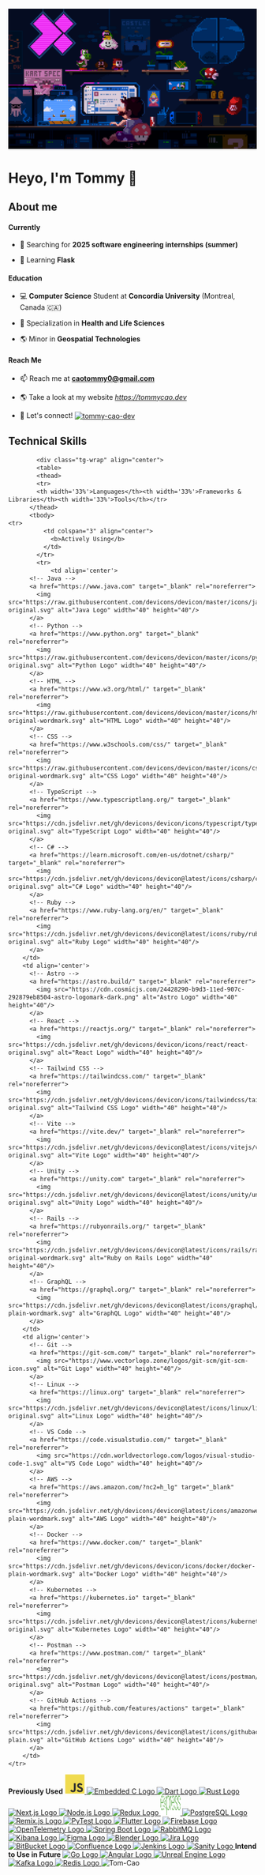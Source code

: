 <!-- **Tom-Cao/Tom-Cao** is a ✨ _special_ ✨ repository because its `README.md` (this file) appears on your GitHub profile. -->

![](mario_coding.gif)
<!-- GIF found here: https://github.com/Anmol-Baranwal/Cool-GIFs-For-GitHub -->

# Heyo, I'm Tommy 👋

## About me

#### Currently

- 🤔 Searching for **2025 software engineering internships (summer)**

- 📖 Learning **Flask**

#### Education

- 💻 **Computer Science** Student at **Concordia University** (Montreal, Canada 🇨🇦)

- 🧬 Specialization in **Health and Life Sciences**

- 🌎 Minor in **Geospatial Technologies**


#### Reach Me

- 📫 Reach me at **caotommy0@gmail.com**

- 🌎 Take a look at my website *https://tommycao.dev*

- 🤝 Let's connect! <a href="https://linkedin.com/in/tommy-cao-dev" target="blank"><img align="center"  margin-left="auto" margin-right="auto" src="https://raw.githubusercontent.com/rahuldkjain/github-profile-readme-generator/master/src/images/icons/Social/linked-in-alt.svg" alt="tommy-cao-dev" height="20" width="30" /></a>


## Technical Skills

            <div class="tg-wrap" align="center">
            <table>
            <thead>
            <tr>
            <th width='33%'>Languages</th><th width='33%'>Frameworks & Libraries</th><th width='33%'>Tools</th></tr>
          </thead>
          <tbody>
    <tr>
              <td colspan="3" align="center">
                <b>Actively Using</b>
              </td>
            </tr>
            <tr>
                <td align='center'>
          <!-- Java -->
          <a href="https://www.java.com" target="_blank" rel="noreferrer">
            <img src="https://raw.githubusercontent.com/devicons/devicon/master/icons/java/java-original.svg" alt="Java Logo" width="40" height="40"/>
          </a>
          <!-- Python -->
          <a href="https://www.python.org" target="_blank" rel="noreferrer">
            <img src="https://raw.githubusercontent.com/devicons/devicon/master/icons/python/python-original.svg" alt="Python Logo" width="40" height="40"/>
          </a>
          <!-- HTML -->
          <a href="https://www.w3.org/html/" target="_blank" rel="noreferrer">
            <img src="https://raw.githubusercontent.com/devicons/devicon/master/icons/html5/html5-original-wordmark.svg" alt="HTML Logo" width="40" height="40"/>
          </a>
          <!-- CSS -->
          <a href="https://www.w3schools.com/css/" target="_blank" rel="noreferrer">
            <img src="https://raw.githubusercontent.com/devicons/devicon/master/icons/css3/css3-original-wordmark.svg" alt="CSS Logo" width="40" height="40"/>
          </a>
          <!-- TypeScript -->
          <a href="https://www.typescriptlang.org/" target="_blank" rel="noreferrer">
            <img src="https://cdn.jsdelivr.net/gh/devicons/devicon/icons/typescript/typescript-original.svg" alt="TypeScript Logo" width="40" height="40"/>
          </a>
          <!-- C# -->
          <a href="https://learn.microsoft.com/en-us/dotnet/csharp/" target="_blank" rel="noreferrer">
            <img src="https://cdn.jsdelivr.net/gh/devicons/devicon@latest/icons/csharp/csharp-original.svg" alt="C# Logo" width="40" height="40"/>
          </a>
          <!-- Ruby -->
          <a href="https://www.ruby-lang.org/en/" target="_blank" rel="noreferrer">
            <img src="https://cdn.jsdelivr.net/gh/devicons/devicon@latest/icons/ruby/ruby-original.svg" alt="Ruby Logo" width="40" height="40"/>
          </a>    
        </td>
        <td align='center'>
          <!-- Astro -->
          <a href="https://astro.build/" target="_blank" rel="noreferrer">
            <img src="https://cdn.cosmicjs.com/24428290-b9d3-11ed-907c-292879eb8504-astro-logomark-dark.png" alt="Astro Logo" width="40" height="40"/>
          </a>
          <!-- React -->
          <a href="https://reactjs.org/" target="_blank" rel="noreferrer">
            <img src="https://cdn.jsdelivr.net/gh/devicons/devicon/icons/react/react-original.svg" alt="React Logo" width="40" height="40"/>
          </a>
          <!-- Tailwind CSS -->
          <a href="https://tailwindcss.com/" target="_blank" rel="noreferrer">
            <img src="https://cdn.jsdelivr.net/gh/devicons/devicon/icons/tailwindcss/tailwindcss-original.svg" alt="Tailwind CSS Logo" width="40" height="40"/>
          </a>
          <!-- Vite -->
          <a href="https://vite.dev/" target="_blank" rel="noreferrer">
            <img src="https://cdn.jsdelivr.net/gh/devicons/devicon@latest/icons/vitejs/vitejs-original.svg" alt="Vite Logo" width="40" height="40"/>
          </a>
          <!-- Unity -->
          <a href="https://unity.com" target="_blank" rel="noreferrer">
            <img src="https://cdn.jsdelivr.net/gh/devicons/devicon@latest/icons/unity/unity-original.svg" alt="Unity Logo" width="40" height="40"/>
          </a>
          <!-- Rails -->
          <a href="https://rubyonrails.org/" target="_blank" rel="noreferrer">
            <img src="https://cdn.jsdelivr.net/gh/devicons/devicon@latest/icons/rails/rails-original-wordmark.svg" alt="Ruby on Rails Logo" width="40" height="40"/>
          </a>
          <!-- GraphQL -->
          <a href="https://graphql.org/" target="_blank" rel="noreferrer">
            <img src="https://cdn.jsdelivr.net/gh/devicons/devicon@latest/icons/graphql/graphql-plain-wordmark.svg" alt="GraphQL Logo" width="40" height="40"/>
          </a>
        </td>
        <td align='center'>
          <!-- Git -->
          <a href="https://git-scm.com/" target="_blank" rel="noreferrer">
            <img src="https://www.vectorlogo.zone/logos/git-scm/git-scm-icon.svg" alt="Git Logo" width="40" height="40"/>
          </a>
          <!-- Linux -->
          <a href="https://linux.org" target="_blank" rel="noreferrer">
            <img src="https://cdn.jsdelivr.net/gh/devicons/devicon@latest/icons/linux/linux-original.svg" alt="Linux Logo" width="40" height="40"/>
          </a>
          <!-- VS Code -->
          <a href="https://code.visualstudio.com/" target="_blank" rel="noreferrer">
            <img src="https://cdn.worldvectorlogo.com/logos/visual-studio-code-1.svg" alt="VS Code Logo" width="40" height="40"/>
          </a>
          <!-- AWS -->
          <a href="https://aws.amazon.com/?nc2=h_lg" target="_blank" rel="noreferrer">
            <img src="https://cdn.jsdelivr.net/gh/devicons/devicon@latest/icons/amazonwebservices/amazonwebservices-plain-wordmark.svg" alt="AWS Logo" width="40" height="40"/>
          </a>
          <!-- Docker -->
          <a href="https://www.docker.com/" target="_blank" rel="noreferrer">
            <img src="https://cdn.jsdelivr.net/gh/devicons/devicon/icons/docker/docker-plain-wordmark.svg" alt="Docker Logo" width="40" height="40"/>
          </a>
          <!-- Kubernetes -->
          <a href="https://kubernetes.io" target="_blank" rel="noreferrer">
            <img src="https://cdn.jsdelivr.net/gh/devicons/devicon@latest/icons/kubernetes/kubernetes-original.svg" alt="Kubernetes Logo" width="40" height="40"/>
          </a>
          <!-- Postman -->
          <a href="https://www.postman.com/" target="_blank" rel="noreferrer">
            <img src="https://cdn.jsdelivr.net/gh/devicons/devicon@latest/icons/postman/postman-original.svg" alt="Postman Logo" width="40" height="40"/>
          </a>
          <!-- GitHub Actions -->
          <a href="https://github.com/features/actions" target="_blank" rel="noreferrer">
            <img src="https://cdn.jsdelivr.net/gh/devicons/devicon@latest/icons/githubactions/githubactions-plain.svg" alt="GitHub Actions Logo" width="40" height="40"/>
          </a>
        </td>
    </tr>
<tr>
              <td colspan="3" align="center">
                <b>Previously Used</b>
              </td>
            </tr>
            <tr>
                <td align='center'>
          <!-- JavaScript -->
          <a href="https://developer.mozilla.org/en-US/docs/Web/JavaScript" target="_blank" rel="noreferrer">
            <img src="https://raw.githubusercontent.com/devicons/devicon/master/icons/javascript/javascript-original.svg" alt="JavaScript Logo" width="40" height="40"/>
          </a>
          <!-- Embedded C -->
          <a href="https://en.wikipedia.org/wiki/Embedded_C" target="_blank" rel="noreferrer">
            <img src="https://cdn.jsdelivr.net/gh/devicons/devicon/icons/embeddedc/embeddedc-original-wordmark.svg" alt="Embedded C Logo" width="40" height="40"/>
          </a>
          <!-- Dart -->
          <a href="https://dart.dev" target="_blank" rel="noreferrer">
            <img src="https://cdn.jsdelivr.net/gh/devicons/devicon@latest/icons/dart/dart-original.svg" alt="Dart Logo" width="40" height="40"/>
          </a>
          <!-- Rust -->
          <a href="https://www.rust-lang.org/" target="_blank" rel="noreferrer">
            <img src="https://upload.wikimedia.org/wikipedia/commons/d/d5/Rust_programming_language_black_logo.svg" alt="Rust Logo" width="40" height="40"/>
          </a>
        </td>
        <td align='center'>
          <!-- Next.js -->
          <a href="https://nextjs.org/" target="_blank" rel="noreferrer">
            <img src="https://cdn.jsdelivr.net/gh/devicons/devicon/icons/nextjs/nextjs-original.svg" alt="Next.js Logo" width="40" height="40"/>
          </a>
          <!-- Node.js -->
          <a href="https://nodejs.org/en/about" target="_blank" rel="noreferrer">
            <img src="https://cdn.jsdelivr.net/gh/devicons/devicon@latest/icons/redux/redux-original.svg" alt="Node.js Logo" width="40" height="40"/>
          </a>
          <!-- Redux -->
          <a href="https://redux.js.org" target="_blank" rel="noreferrer">
            <img src="https://cdn.jsdelivr.net/gh/devicons/devicon/icons/nodejs/nodejs-plain-wordmark.svg" alt="Redux Logo" width="40" height="40"/>
          </a>
          <!-- Express -->
          <a href="https://expressjs.com/" target="_blank" rel="noreferrer">
            <img src="https://raw.githubusercontent.com/MFarabi619/MFarabi619/5a4606bb573657a028ae5b2583f58ea151268667/Markdown%20Sections/Section%20Data/express_logo.svg" alt="Express Logo" width="40" height="40"/>
          </a>
          <!-- PostgreSQL -->
          <a href="https://www.postgresql.org/" target="_blank" rel="noreferrer">
            <img src="https://cdn.jsdelivr.net/gh/devicons/devicon@latest/icons/postgresql/postgresql-plain-wordmark.svg" alt="PostgreSQL Logo" width="40" height="40"/>
          </a>
          <!-- Remix.js -->
          <a href="https://remix.run/" target="_blank" rel="noreferrer">
            <img src="https://remix.run/img/og.1.jpg" alt="Remix.js Logo" width="40" height="40"/>
          </a>
          <!-- PyTest -->
          <a href="https://docs.pytest.org/en/7.3.x/" target="_blank" rel="noreferrer">
            <img src="https://upload.wikimedia.org/wikipedia/commons/b/ba/Pytest_logo.svg" alt="PyTest Logo" width="40" height="40"/>
          </a>
          <!-- Flutter -->
          <a href="https://flutter.dev" target="_blank" rel="noreferrer">
            <img src="https://cdn.jsdelivr.net/gh/devicons/devicon@latest/icons/flutter/flutter-original.svg" alt="Flutter Logo" width="40" height="40"/>
          </a>
          <!-- Firebase -->
          <a href="https://firebase.google.com/" target="_blank" rel="noreferrer">
            <img src="https://cdn.jsdelivr.net/gh/devicons/devicon@latest/icons/firebase/firebase-original.svg" alt="Firebase Logo" width="40" height="40"/>
          </a>
          <!-- OpenTelemetry -->
          <a href="https://opentelemetry.io" target="_blank" rel="noreferrer">
            <img src="https://cdn.jsdelivr.net/gh/devicons/devicon@latest/icons/opentelemetry/opentelemetry-original.svg" alt="OpenTelemetry Logo" width="40" height="40"/>
          </a>
          <!-- Spring Boot -->
          <a href="https://spring.io/projects/spring-boot" target="_blank" rel="noreferrer">
            <img src="https://cdn.jsdelivr.net/gh/devicons/devicon@latest/icons/spring/spring-original-wordmark.svg" alt="Spring Boot Logo" width="40" height="40"/>
          </a>
        </td>
        <td align='center'>
          <!-- RabbitMQ -->
          <a href="https://www.rabbitmq.com/" target="_blank" rel="noreferrer">
            <img src="https://cdn.jsdelivr.net/gh/devicons/devicon@latest/icons/rabbitmq/rabbitmq-original.svg" alt="RabbitMQ Logo" width="40" height="40"/>
          </a>
          <!-- Kibana -->
          <a href="https://www.elastic.co/kibana" target="_blank" rel="noreferrer">
            <img src="https://cdn.jsdelivr.net/gh/devicons/devicon@latest/icons/kibana/kibana-original.svg" alt="Kibana Logo" width="40" height="40"/>
          </a>
          <!-- Figma -->
          <a href="https://www.figma.com/" target="_blank" rel="noreferrer">
            <img src="https://www.vectorlogo.zone/logos/figma/figma-icon.svg" alt="Figma Logo" width="40" height="40"/>
          </a>
          <!-- Blender -->
          <a href="https://blender.org" target="_blank" rel="noreferrer">
            <img src="https://cdn.jsdelivr.net/gh/devicons/devicon@latest/icons/blender/blender-original.svg" alt="Blender Logo" width="40" height="40"/>
          </a>
          <!-- Jira -->
          <a href="https://www.atlassian.com/software/jira" target="_blank" rel="noreferrer">
            <img src="https://cdn.worldvectorlogo.com/logos/jira-1.svg" alt="Jira Logo" width="40" height="40"/>
          </a>
          <!-- BitBucket -->
          <a href="https://bitbucket.org/" target="_blank" rel="noreferrer">
            <img src="https://cdn.jsdelivr.net/gh/devicons/devicon/icons/bitbucket/bitbucket-original.svg" alt="BitBucket Logo" width="40" height="40"/>
          </a>
          <!-- Confluence -->
          <a href="https://www.atlassian.com/software/confluence" target="_blank" rel="noreferrer">
            <img src="https://cdn.worldvectorlogo.com/logos/confluence-1.svg" alt="Confluence Logo" width="40" height="40"/>
          </a>
          <!-- Jenkins -->
          <a href="https://www.jenkins.io/" target="_blank" rel="noreferrer">
            <img src="https://cdn.jsdelivr.net/gh/devicons/devicon@latest/icons/jenkins/jenkins-original.svg" alt="Jenkins Logo" width="40" height="40"/>
          </a>
          <!-- Sanity -->
          <a href="https://www.sanity.io/" target="_blank" rel="noreferrer">
            <img src="https://cdn.jsdelivr.net/gh/devicons/devicon/icons/sanity/sanity-original.svg" alt="Sanity Logo" width="40" height="40"/>
          </a>
        </td>
    </tr>
<tr>
              <td colspan="3" align="center">
                <b>Intend to Use in Future</b>
              </td>
            </tr>
            <tr>
                <td align='center'>
          <!-- Go -->
          <a href="https://golang.org/" target="_blank" rel="noreferrer">
            <img src="https://cdn.jsdelivr.net/gh/devicons/devicon@latest/icons/go/go-original-wordmark.svg" alt="Go Logo" width="40" height="40"/>
          </a>
        </td>
        <td align='center'>
          <!-- Angular -->
          <a href="https://angular.dev/" target="_blank" rel="noreferrer">
            <img src="https://logosandtypes.com/wp-content/uploads/2024/01/angular.svg" alt="Angular Logo" width="40" height="40"/>
          </a>
          <!-- Unreal Engine -->
          <a href="https://unrealengine.com/" target="_blank" rel="noreferrer">
            <img src="https://cdn2.unrealengine.com/ue-logotype-2023-vertical-white-1686x2048-bbfded26daa7.png" alt="Unreal Engine Logo" width="40" height="40"/>
          </a>   
        </td>
        <td align='center'>
          <!-- Kafka -->
          <a href="https://kafka.apache.org/" target="_blank" rel="noreferrer">
            <img src="https://openwhisk.apache.org/images/icons/icon-kafka-white-trans.png" alt="Kafka Logo" width="40" height="40"/>
          </a>
          <!-- Redis -->
          <a href="https://redis.io" target="_blank" rel="noreferrer">
            <img src="https://cdn.jsdelivr.net/gh/devicons/devicon@latest/icons/redis/redis-original.svg" alt="Redis Logo" width="40" height="40"/>
          </a>
        </td>
    </tr>
</tbody>
    </table>
    </div>

<img src="https://komarev.com/ghpvc/?username=Tom-Cao" alt="Tom-Cao" />  
